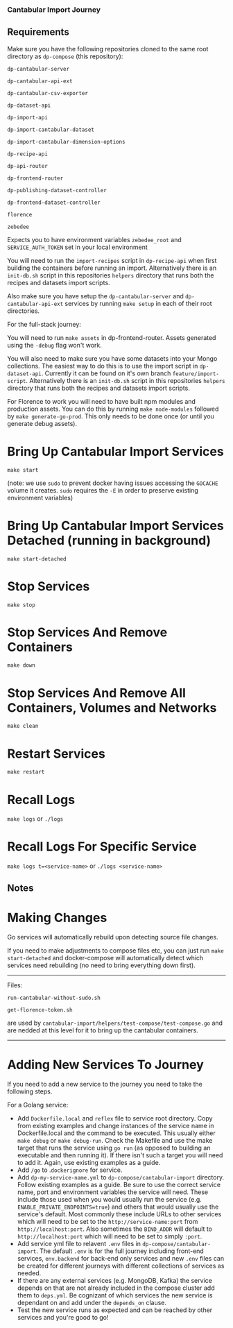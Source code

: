 ### Cantabular Import Journey ###

## Requirements ##

Make sure you have the following repositories cloned to the same root directory
as `dp-compose` (this repository):

`dp-cantabular-server`

`dp-cantabular-api-ext`

`dp-cantabular-csv-exporter`

`dp-dataset-api`

`dp-import-api`

`dp-import-cantabular-dataset`

`dp-import-cantabular-dimension-options`

`dp-recipe-api`

`dp-api-router`

`dp-frontend-router`

`dp-publishing-dataset-controller`

`dp-frontend-dataset-controller`

`florence`

`zebedee`

Expects you to have environment variables `zebedee_root` and 
`SERVICE_AUTH_TOKEN` set in your local environment

You will need to run the `import-recipes` script in `dp-recipe-api` when
first building the containers before running an import. Alternatively there 
is an `init-db.sh` script in this repositories `helpers` directory that runs 
both the recipes and datasets import scripts.

Also make sure you have setup the `dp-cantabular-server` and 
`dp-cantabular-api-ext` services by running `make setup` in each of their
root directories.

For the full-stack journey:

 You will need to run `make assets` in dp-frontend-router.
Assets generated using the  `-debug` flag won't work.

You will also need to make sure you have some
datasets into your Mongo collections. The easiest way to do this is to use the
import script in `dp-dataset-api`. Currently it can be found on it's own branch
`feature/import-script`. Alternatively there is an `init-db.sh` script in this
repositories `helpers` directory that runs both the recipes and datasets import
scripts.

For Florence to work you will need to have built npm modules and production assets.
You can do this by running `make node-modules` followed by `make generate-go-prod`.
This only needs to be done once (or until you generate debug assets). 

# Bring Up Cantabular Import Services #

`make start`

(note: we use `sudo` to prevent docker having issues accessing the `GOCACHE`
volume it creates. `sudo` requires the `-E` in order to preserve existing
environment variables)

# Bring Up Cantabular Import Services Detached (running in background) #

`make start-detached`

# Stop Services #

`make stop`

# Stop Services And Remove Containers #

`make down`

# Stop Services And Remove All Containers, Volumes and Networks #

`make clean`

# Restart Services #

`make restart`

# Recall Logs #

`make logs` or `./logs`

# Recall Logs For Specific Service #

`make logs t=<service-name>` or `./logs <service-name>`

## Notes ##

# Making Changes #

Go services will automatically rebuild upon detecting source file changes.

If you need to make adjustments to compose files etc, you can just
run `make start-detached` and docker-compose will automatically detect 
which services need rebuilding (no need to bring everything down first).

------------------
Files:

    run-cantabular-without-sudo.sh

    get-florence-token.sh

are used by `cantabular-import/helpers/test-compose/test-compose.go` and are nedded at this level for it to bring up the cantabular containers.

------------------

# Adding New Services To Journey #

If you need to add a new service to the journey you need to take the following steps.

For a Golang service:

- Add `Dockerfile.local` and `reflex` file to service root directory. Copy from existing
examples and change instances of the service name in Dockerfile.local and the command
to be executed. This usually either `make debug` or `make debug-run`. Check the Makefile
and use the make target that runs the service using `go run` (as opposed to building an
executable and then running it). If there isn't such a target you will need to add it.
Again, use existing examples as a guide.
- Add `/go` to .`dockerignore` for service.
- Add `dp-my-service-name.yml` to `dp-compose/cantabular-import` directory. Follow existing
examples as a guide. Be sure to use the correct service name, port and environment variables
the service will need. These include those used when you would usually run the service (e.g.
`ENABLE_PRIVATE_ENDPOINTS=true`) and others that would usually use the service's default.
Most commonly these include URLs to other services which will need to be set to the
`http://service-name:port` from `http://localhost:port`. Also sometimes the `BIND_ADDR` will
default to `http://localhost:port` which will need to be set to simply `:port`.
- Add service yml file to relavent `.env` files in `dp-compose/cantabular-import`. The default
`.env` is for the full journey including front-end services, `env.backend` for back-end only
services and new `.env` files can be created for different journeys with different collections
of services as needed.
- If there are any external services (e.g. MongoDB, Kafka) the service depends on that are
not already included in the compose cluster add them to `deps.yml`. Be cognizant of which
services the new service is dependant on and add under the `depends_on` clause.
- Test the new service runs as expected and can be reached by other services and you're
good to go!
